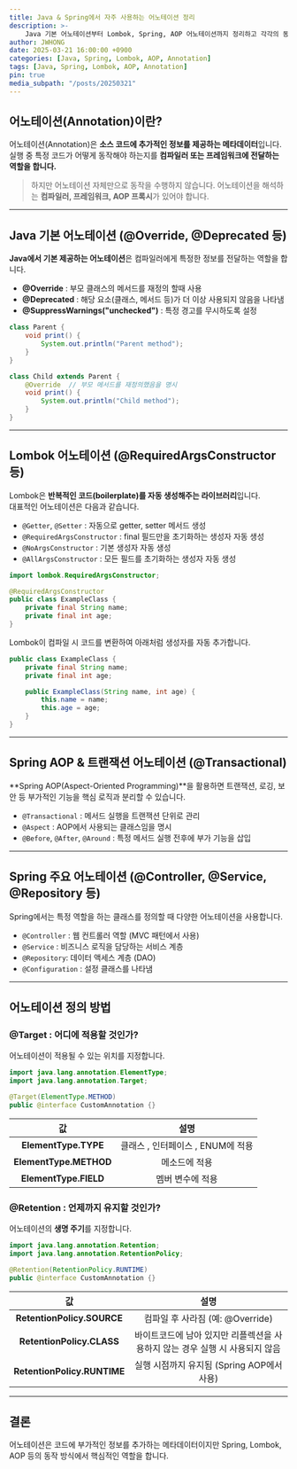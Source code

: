 ```yaml
---
title: Java & Spring에서 자주 사용하는 어노테이션 정리
description: >-
    Java 기본 어노테이션부터 Lombok, Spring, AOP 어노테이션까지 정리하고 각각의 동작 방식과 사용법
author: JWHONG
date: 2025-03-21 16:00:00 +0900
categories: [Java, Spring, Lombok, AOP, Annotation]
tags: [Java, Spring, Lombok, AOP, Annotation]
pin: true
media_subpath: "/posts/20250321"
---
```


## 어노테이션(Annotation)이란?

어노테이션(Annotation)은 **소스 코드에 추가적인 정보를 제공하는 메타데이터**입니다.  
실행 중 특정 코드가 어떻게 동작해야 하는지를 **컴파일러 또는 프레임워크에 전달하는 역할을 합니다.**

> 하지만 어노테이션 자체만으로 동작을 수행하지 않습니다. 어노테이션을 해석하는 **컴파일러, 프레임워크, AOP 프록시**가 있어야 합니다.

---

## Java 기본 어노테이션 (@Override, @Deprecated 등)

**Java에서 기본 제공하는 어노테이션**은 컴파일러에게 특정한 정보를 전달하는 역할을 합니다.

- **@Override** : 부모 클래스의 메서드를 재정의 할때 사용
- **@Deprecated** : 해당 요소(클래스, 메서드 등)가 더 이상 사용되지 않음을 나타냄
- **@SuppressWarnings("unchecked")** : 특정 경고를 무시하도록 설정

```java
class Parent {
    void print() {
        System.out.println("Parent method");
    }
}

class Child extends Parent {
    @Override  // 부모 메서드를 재정의했음을 명시
    void print() {
        System.out.println("Child method");
    }
}
```

---

## Lombok 어노테이션 (@RequiredArgsConstructor 등)

Lombok은 **반복적인 코드(boilerplate)를 자동 생성해주는 라이브러리**입니다.  
대표적인 어노테이션은 다음과 같습니다.

- `@Getter`, `@Setter` : 자동으로 getter, setter 메서드 생성
- `@RequiredArgsConstructor` : final 필드만을 초기화하는 생성자 자동 생성
- `@NoArgsConstructor` : 기본 생성자 자동 생성
- `@AllArgsConstructor` : 모든 필드를 초기화하는 생성자 자동 생성

```java
import lombok.RequiredArgsConstructor;

@RequiredArgsConstructor
public class ExampleClass {
    private final String name;
    private final int age;
}
```

Lombok이 컴파일 시 코드를 변환하여 아래처럼 생성자를 자동 추가합니다.

```java
public class ExampleClass {
    private final String name;
    private final int age;

    public ExampleClass(String name, int age) {
        this.name = name;
        this.age = age;
    }
}
```

---

## Spring AOP & 트랜잭션 어노테이션 (@Transactional)

**Spring AOP(Aspect-Oriented Programming)**을 활용하면 트랜잭션, 로깅, 보안 등 부가적인 기능을 핵심 로직과 분리할 수 있습니다.

- `@Transactional` : 메서드 실행을 트랜잭션 단위로 관리
- `@Aspect` : AOP에서 사용되는 클래스임을 명시
- `@Before`, `@After`, `@Around` : 특정 메서드 실행 전후에 부가 기능을 삽입

---

## Spring 주요 어노테이션 (@Controller, @Service, @Repository 등)

Spring에서는 특정 역할을 하는 클래스를 정의할 때 다양한 어노테이션을 사용합니다.

- `@Controller` : 웹 컨트롤러 역할 (MVC 패턴에서 사용)
- `@Service` : 비즈니스 로직을 담당하는 서비스 계층
- `@Repository`: 데이터 액세스 계층 (DAO)
- `@Configuration` : 설정 클래스를 나타냄

---

## 어노테이션 정의 방법

### @Target : 어디에 적용할 것인가?

어노테이션이 적용될 수 있는 위치를 지정합니다.

```java
import java.lang.annotation.ElementType;
import java.lang.annotation.Target;

@Target(ElementType.METHOD)
public @interface CustomAnnotation {}
```

|**값**|**설명**|
|:---:|:---:|
|**ElementType.TYPE**|클래스 , 인터페이스 , ENUM에 적용|
|**ElementType.METHOD**|메소드에 적용|
|**ElementType.FIELD**|멤버 변수에 적용|


### @Retention : 언제까지 유지할 것인가?

어노테이션의 **생명 주기**를 지정합니다.

```java
import java.lang.annotation.Retention;
import java.lang.annotation.RetentionPolicy;

@Retention(RetentionPolicy.RUNTIME)
public @interface CustomAnnotation {}
```

|**값**|**설명**|
|:---:|:---:|
|**RetentionPolicy.SOURCE**|컴파일 후 사라짐 (예: @Override)|
|**RetentionPolicy.CLASS**|바이트코드에 남아 있지만 리플렉션을 사용하지 않는 경우 실행 시 사용되지 않음|
|**RetentionPolicy.RUNTIME**|실행 시점까지 유지됨 (Spring AOP에서 사용)|

---

## 결론 

어노테이션은 코드에 부가적인 정보를 추가하는 메타데이터이지만 Spring, Lombok, AOP 등의 동작 방식에서 핵심적인 역할을 합니다.